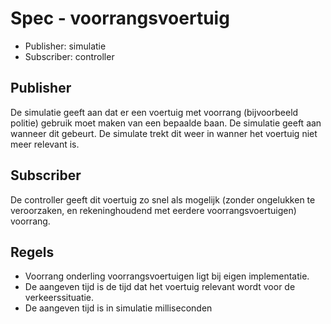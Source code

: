 ﻿# Spec - voorrangsvoertuig
- Publisher: simulatie
- Subscriber: controller

## Publisher
De simulatie geeft aan dat er een voertuig met voorrang (bijvoorbeeld politie) gebruik moet maken van een bepaalde baan.
De simulatie geeft aan wanneer dit gebeurt. De simulate trekt dit weer in wanner het voertuig niet meer relevant is.

## Subscriber
De controller geeft dit voertuig zo snel als mogelijk (zonder ongelukken te veroorzaken, en rekeninghoudend met eerdere voorrangsvoertuigen) voorrang.

## Regels
- Voorrang onderling voorrangsvoertuigen ligt bij eigen implementatie.
- De aangeven tijd is de tijd dat het voertuig relevant wordt voor de verkeerssituatie.
- De aangeven tijd is in simulatie milliseconden